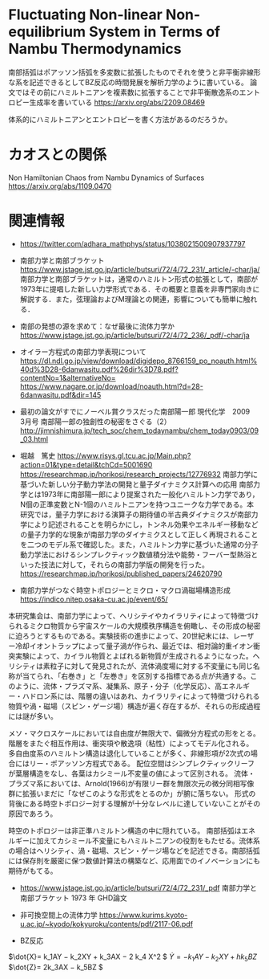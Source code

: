 # Fluctuating Non-linear Non-equilibrium System in Terms of Nambu Thermodynamics
南部括弧はポアッソン括弧を多変数に拡張したものでそれを使うと非平衡非線形な系を記述できるとしてBZ反応の時間発展を解析力学のように書いている。
論文ではその前にハミルトニアンを複素数に拡張することで非平衡散逸系のエントロピー生成率を書いている
https://arxiv.org/abs/2209.08469

体系的にハミルトニアンとエントロピーを書く方法があるのだろうか。

# カオスとの関係
Non Hamiltonian Chaos from Nambu Dynamics of Surfaces https://arxiv.org/abs/1109.0470

# 関連情報
- https://twitter.com/adhara_mathphys/status/1038021500907937797
- 南部力学と南部ブラケット
https://www.jstage.jst.go.jp/article/butsuri/72/4/72_231/_article/-char/ja/
南部力学と南部ブラケットは，通常のハミルトン形式の拡張として，南部が1973年に提唱した新しい力学形式である．その概要と意義を非専門家向きに解説する．また，弦理論およびM理論との関連，影響についても簡単に触れる．
- 南部の発想の源を求めて：なぜ最後に流体力学か https://www.jstage.jst.go.jp/article/butsuri/72/4/72_236/_pdf/-char/ja

- オイラー方程式の南部力学表現について
https://dl.ndl.go.jp/view/download/digidepo_8766159_po_noauth.html%40d%3D28-6danwasitu.pdf%26dir%3D78.pdf?contentNo=1&alternativeNo=
https://www.nagare.or.jp/download/noauth.html?d=28-6danwasitu.pdf&dir=145

- 最初の論文がすでにノーベル賞クラスだった南部陽一郎  現代化学　2009　3月号 南部陽一郎の独創性の秘密をさぐる（2）
http://jimnishimura.jp/tech_soc/chem_todaynambu/chem_today0903/09_03.html

- 堀越　篤史
https://www.risys.gl.tcu.ac.jp/Main.php?action=01&type=detail&tchCd=5001690
https://researchmap.jp/horikosi/research_projects/12776932
南部力学に基づいた新しい分子動力学法の開発と量子ダイナミクス計算への応用
南部力学とは1973年に南部陽一郎により提案された一般化ハミルトン力学であり，N個の正準変数とN-1個のハミルトニアンを持つユニークな力学である。本研究では，量子力学における演算子の期待値の半古典ダイナミクスが南部力学により記述されることを明らかにし，トンネル効果やエネルギー移動などの量子力学的な現象が南部力学のダイナミクスとして正しく再現されることを二つのモデル系で確認した。また，ハミルトン力学に基づいた通常の分子動力学法におけるシンプレクティック数値積分法や能勢・フーバー型熱浴といった技法に対して，それらの南部力学版の開発を行った。
https://researchmap.jp/horikosi/published_papers/24620790

- 南部力学がつなぐ時空トポロジーとミクロ・マクロ渦磁場構造形成
https://indico.nitep.osaka-cu.ac.jp/event/65/

本研究集会は、南部力学によって、ヘリシテイやカイラリティによって特徴づけられるミクロ物質から宇宙スケールの大規模秩序構造を俯瞰し、その形成の秘密に迫ろうとするものである。実験技術の進歩によって、20世紀末には、レーザー冷却イオントラップによって量子渦が作られ、最近では、相対論的重イオン衝突実験によって、カイラル物質とよばれる新物質が生成されるようになった。ヘリシティは素粒子に対して発見されたが、流体渦度場に対する不変量にも同じ名称が当てられ、「右巻き」と「左巻き」を区別する指標である点が共通する。このように、流体・プラズマ系、凝集系、原子・分子（化学反応）、高エネルギー・ハドロン系には、階層の違いはあれ、カイラリティによって特徴づけられる物質や渦・磁場（スピン・ゲージ場）構造が遍く存在するが、それらの形成過程には謎が多い。

メソ・マクロスケールにおいては自由度が無限大で、偏微分方程式の形をとる。階層をまたぐ相互作用は、衝突項や散逸項（粘性）によってモデル化される。
多自由度系のハミルトン構造は退化していることが多く、非線形項が2次式の場合にはリー・ポアッソン方程式である。
配位空間はシンプレクティックリーフが葉層構造をなし、各葉はカシミール不変量の値によって区別される。
流体・プラズマ系においては、Arnold(1966)が有限リー群を無限次元の微分同相写像群に拡張いまだに「なぜこのような形式をとるのか」が腑に落ちない。
形式の背後にある時空トポロジー対する理解が十分なレベルに達していないことがその原因であろう。

時空のトポロジーは非正準ハミルトン構造の中に隠れている。
南部括弧はエネルギーに加えてカシミール不変量にもハミルトニアンの役割をもたせる。流体系の場合はヘリシティ、渦・磁場、スピン・ゲージ場などを記述できる。南部括弧には保存則を厳密に保つ数値計算法の構築など、応用面でのイノベーションにも期待がもてる。

- https://www.jstage.jst.go.jp/article/butsuri/72/4/72_231/_pdf 南部力学と南部ブラケット 1973 年 GHD論文

- 非可換空間上の流体力学 https://www.kurims.kyoto-u.ac.jp/~kyodo/kokyuroku/contents/pdf/2117-06.pdf

- BZ反応

$\dot{X}= k_1AY  − k_2XY + k_3AX − 2 k_4 X^2 $ 
$\dot{Y}= −k_1AY − k_2XY + h k_5BZ$ 
$\dot{Z}= 2k_3AX − k_5BZ $

